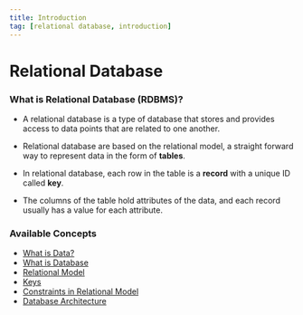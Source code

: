 ```yaml
---
title: Introduction
tag: [relational database, introduction]
---
```


# Relational Database

### What is Relational Database (RDBMS)?

- A relational database is a type of database that stores and provides access to data points that are related to one another.

- Relational database are based on the relational model, a straight forward way to represent data in the form of **tables**.

- In relational database, each row in the table is a **record** with a unique ID called **key**.

- The columns of the table hold attributes of the data, and each record usually has a value for each attribute.

### Available Concepts

- [What is Data?](Data)
- [What is Database](Database)
- [Relational Model](RelationalModel)
- [Keys](RelationKeys)
- [Constraints in Relational Model](Constraints)
- [Database Architecture](DatabaseArchitecture)